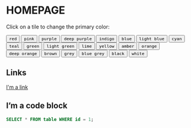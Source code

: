 # HOMEPAGE

Click on a tile to change the primary color:

<!-- 下面的代码用于改变主题颜色 -->

<div class="mdx-switch">
  <button data-md-color-primary="red"><code>red</code></button>
  <button data-md-color-primary="pink"><code>pink</code></button>
  <button data-md-color-primary="purple"><code>purple</code></button>
  <button data-md-color-primary="deep-purple"><code>deep purple</code></button>
  <button data-md-color-primary="indigo"><code>indigo</code></button>
  <button data-md-color-primary="blue"><code>blue</code></button>
  <button data-md-color-primary="light-blue"><code>light blue</code></button>
  <button data-md-color-primary="cyan"><code>cyan</code></button>
  <button data-md-color-primary="teal"><code>teal</code></button>
  <button data-md-color-primary="green"><code>green</code></button>
  <button data-md-color-primary="light-green"><code>light green</code></button>
  <button data-md-color-primary="lime"><code>lime</code></button>
  <button data-md-color-primary="yellow"><code>yellow</code></button>
  <button data-md-color-primary="amber"><code>amber</code></button>
  <button data-md-color-primary="orange"><code>orange</code></button>
  <button data-md-color-primary="deep-orange"><code>deep orange</code></button>
  <button data-md-color-primary="brown"><code>brown</code></button>
  <button data-md-color-primary="grey"><code>grey</code></button>
  <button data-md-color-primary="blue-grey"><code>blue grey</code></button>
  <button data-md-color-primary="black"><code>black</code></button>
  <button data-md-color-primary="white"><code>white</code></button>
</div>

<script>
  var colorMap = {
    "red": {background: "#F44336", text: "#FFFFFF"},
    "pink": {background: "#FFC0CB", text: "#FFFFFF"},
    "purple": {background: "#9C27B0", text: "#FFFFFF"},
    "deep-purple": {background: "#673AB7", text: "#FFFFFF"},
    "indigo": {background: "#3F51B5", text: "#FFFFFF"},
    "blue": {background: "#2196F3", text: "#FFFFFF"},
    "light-blue": {background: "#03A9F4", text: "#FFFFFF"},
    "cyan": {background: "#00BCD4", text: "#FFFFFF"},
    "teal": {background: "#009688", text: "#FFFFFF"},
    "green": {background: "#4CAF50", text: "#FFFFFF"},
    "light-green": {background: "#8BC34A", text: "#FFFFFF"},
    "lime": {background: "#CDDC39", text: "#000000"},
    "yellow": {background: "#FFEB3B", text: "#000000"},
    "amber": {background: "#FFC107", text: "#000000"},
    "orange": {background: "#FF9800", text: "#000000"},
    "deep-orange": {background: "#FF5722", text: "#FFFFFF"},
    "brown": {background: "#795548", text: "#FFFFFF"},
    "grey": {background: "#9E9E9F", text: "#FFFFFF"},
    "blue-grey": {background: "#607D8B", text: "#FFFFFF"},
    "black": {background: "#000000", text: "#FFFFFF"},
    "white": {background: "#FFFFE", text: "#000000"},
    // 你可以在这里添加更多颜色
  };

  var buttons = document.querySelectorAll("button[data-md-color-primary]")
  buttons.forEach(function(button) {
    var color = button.getAttribute("data-md-color-primary");
    // 如果颜色在 colorMap 中，使用 colorMap 中的值
    var backgroundColor = colorMap[color] ? colorMap[color].background : color;
    var textColor = colorMap[color] ? colorMap[color].text : "#000000";
    var codeElement = button.querySelector("code");
    codeElement.style.backgroundColor = backgroundColor;
    codeElement.style.color = textColor;
    
    button.addEventListener("click", function() {
      document.body.setAttribute("data-md-color-primary", color)
      var name = document.querySelector("#__code_1 code span.l")
      name.textContent = color.replace("-", " ")
      
      buttons.forEach(function(btn) {
        var codeElement = btn.querySelector("code");
        codeElement.style.backgroundColor = "initial";
        codeElement.style.color = "initial";
      });
      
      codeElement.style.backgroundColor = backgroundColor;
      codeElement.style.color = textColor;
    })
  })
</script>


## Links

[I'm a link](Page.md#im_a_link)

## I’m a code block

```sql
SELECT * FROM table WHERE id = 1;
```

